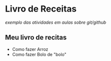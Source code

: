 # Livro de Receitas

_exemplo das atividades em aulas sobre git/github_

## Meu livro de recitas

- Como fazer Arroz
- Como fazer Bolo de "bolo"
  
  
